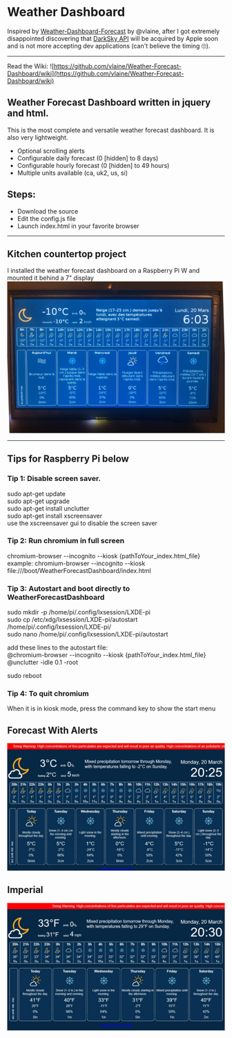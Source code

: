 # Weather Dashboard

Inspired by [Weather-Dashboard-Forecast](https://github.com/vlaine/Weather-Forecast-Dashboard) by @vlaine, after I got extremely disappointed discovering that [DarkSky API](https://darksky.net/dev) will be acquired by Apple soon and is not more accepting dev applications (can't believe the timing 🙄).

---

Read the Wiki: ![https://github.com/vlaine/Weather-Forecast-Dashboard/wiki](https://github.com/vlaine/Weather-Forecast-Dashboard/wiki)

## Weather Forecast Dashboard written in jquery and html.
This is the most complete and versatile weather forecast dashboard.  It is also very lightweight.  
- Optional scrolling alerts  
- Configurable daily forecast (0 [hidden] to 8 days)  
- Configurable hourly forecast (0 [hidden] to 49 hours)  
- Multiple units available (ca, uk2, us, si)  

## Steps:
- Download the source  
- Edit the config.js file  
- Launch index.html in your favorite browser  

***
## Kitchen countertop project
I installed the weather forecast dashboard on a Raspberry Pi W and mounted it behind a 7" display
![Raspberry Pi Zero W with a 7in Screen](https://github.com/vlaine/Weather-Forecast-Dashboard/blob/master/screehshots/Raspberry%20Pi%20Zero%20W%20with%20a%207in%20Screen.JPG?raw=true)

***

## Tips for Raspberry Pi below

### Tip 1: Disable screen saver.

sudo apt-get update  
sudo apt-get upgrade  
sudo apt-get install unclutter  
sudo apt-get install xscreensaver  
use the xscreensaver gui to disable the screen saver

### Tip 2: Run chromium in full screen

chromium-browser --incognito --kiosk {pathToYour_index.html_file}  
example: chromium-browser --incognito --kiosk file:///boot/WeatherForecastDashboard/index.html

### Tip 3: Autostart and boot directly to WeatherForecastDashboard

sudo mkdir -p /home/pi/.config/lxsession/LXDE-pi  
sudo cp /etc/xdg/lxsession/LXDE-pi/autostart /home/pi/.config/lxsession/LXDE-pi/  
sudo nano /home/pi/.config/lxsession/LXDE-pi/autostart  

add these lines to the autostart file:  
@chromium-browser --incognito --kiosk {pathToYour_index.html_file}  
@unclutter -idle 0.1 -root  

sudo reboot

### Tip 4: To quit chromium 
When it is in kiosk mode, press the command key to show the start menu

## Forecast With Alerts
![Forecast With Alerts](https://github.com/vlaine/Weather-Forecast-Dashboard/blob/master/screehshots/600x1024_1.jpg?raw=true)

## Imperial
![Imperial](https://github.com/vlaine/Weather-Forecast-Dashboard/blob/master/screehshots/imperial.jpg?raw=true)
